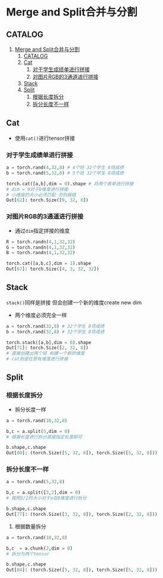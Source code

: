 # Merge and Split合并与分割

## CATALOG

1. [Merge and Split合并与分割](#merge-and-split合并与分割)
   1. [CATALOG](#catalog)
   2. [Cat](#cat)
      1. [对于学生成绩单进行拼接](#对于学生成绩单进行拼接)
      2. [对图片RGB的3通道进行拼接](#对图片rgb的3通道进行拼接)
   3. [Stack](#stack)
   4. [Split](#split)
      1. [根据长度拆分](#根据长度拆分)
      2. [拆分长度不一样](#拆分长度不一样)

## Cat

- 使用`cat()`进行tensor拼接

### 对于学生成绩单进行拼接

```Python
a = torch.rand(4,32,8) # 4个班 32个学生 8项成绩
b = torch.rand(5,32,8) # 5个班 32个学生 8项成绩

torch.cat([a,b],dim = 0).shape # 将两个表单进行拼接
# dim = 0对于0维度进行拼接
# 小维度的大小必须匹配 否则报错
Out[62]: torch.Size([9, 32, 8])
```

### 对图片RGB的3通道进行拼接

- 通过`dim`指定拼接的维度

```Python
R = torch.randn(4,1,32,32)
G = torch.randn(4,1,32,32)
B = torch.randn(4,1,32,32)

torch.cat([a,b,c],dim = 1).shape
Out[67]: torch.Size([4, 3, 32, 32])
```

## Stack

`stack()`同样是拼接 但会创建一个新的维度create new dim

- 两个维度必须完全一样

```Python
a = torch.rand(32,8) # 32个学生 8项成绩
b = torch.rand(32,8) # 32个学生 8项成绩

torch.stack([a,b],dim = 0).shape
Out[71]: torch.Size([2, 32, 8])
# 直接创建出两个班 构建一个新的维度
# cat则是在原有维度进行拼接
```

## Split

### 根据长度拆分

- 拆分长度一样

```Python
a = torch.rand(10,32,8)

b,c = a.split(5,dim = 0)
# 根据长度进行拆分直接指定长度即可

b.shape,c.shape
Out[80]: (torch.Size([5, 32, 8]), torch.Size([5, 32, 8]))
```

### 拆分长度不一样

```Python
a = torch.rand(5,32,8)

b,c = a.split([3,2],dim = 0)
# 按照3/2的大小对于a在0维度进行拆分

b.shape,c.shape
Out[77]: (torch.Size([3, 32, 8]), torch.Size([2, 32, 8]))
```

1. 根据数量拆分

```Python
a = torch.rand(10,32,8)

b,c  = a.chunk(2,dim = 0)
# 拆分为两个tensor

b.shape,c.shape
Out[84]: (torch.Size([5, 32, 8]), torch.Size([5, 32, 8]))
```
